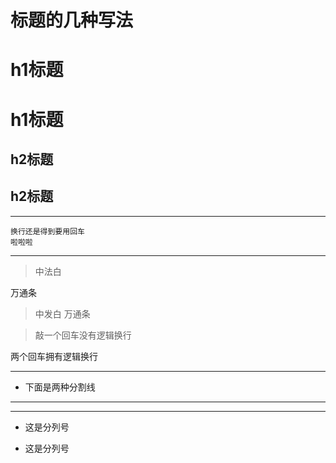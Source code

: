 # 标题的几种写法
# h1标题
h1标题
====
## h2标题
h2标题
---
***
~~~~~
换行还是得到要用回车
啦啦啦
~~~~~
****
>中法白

万通条
>中发白
万通条

>敲一个回车没有逻辑换行

两个回车拥有逻辑换行
***
+ 下面是两种分割线
---
***
+ 这是分列号
* 这是分列号